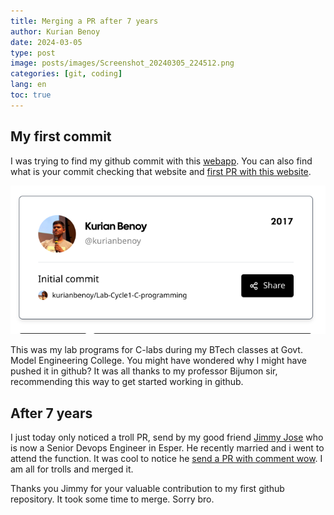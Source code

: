 ```yaml
---
title: Merging a PR after 7 years
author: Kurian Benoy
date: 2024-03-05
type: post
image: posts/images/Screenshot_20240305_224512.png
categories: [git, coding]
lang: en
toc: true
---
```


## My first commit

I was trying to find my github commit with this [webapp](https://firstcommit.is). You can also find what is your commit checking that website
and [first PR with this website](https://firstpr.me/).

![My first git commit](posts/images/Screenshot_20240305_224512.png)

This was my lab programs for C-labs during my BTech classes at Govt. Model Engineering College. You might have wondered why I might 
have pushed it in github? It was all thanks to my professor Bijumon sir, recommending this way to get started working in github.

## After 7 years

I just today only noticed a troll PR, send by my good friend [Jimmy Jose](https://www.linkedin.com/in/discover-jimmy/) who is now a Senior 
Devops Engineer in Esper. He recently married and i went to attend the function. It was cool to notice he [send a PR with comment wow](https://github.com/kurianbenoy/Lab-Cycle1-C-programming/pull/1). I am all for trolls and merged it.

Thanks you Jimmy for your valuable contribution to my first github repository. It took some time to merge. Sorry bro.
